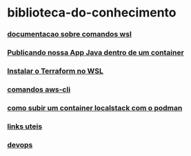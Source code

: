 # biblioteca-do-conhecimento
### [documentacao sobre comandos wsl](comandoswsl.md)
### [Publicando nossa App Java dentro de um container](container.md)
### [Instalar o Terraform no WSL](terraform.md)
### [comandos aws-cli](aws-cli.md)
### [como subir um container localstack com o podman](localstack.md)
### [links uteis](links.md)
### [devops](devops.md)
